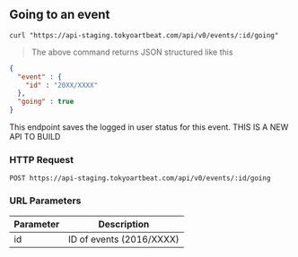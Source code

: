 ## Going to an event

```shell
curl "https://api-staging.tokyoartbeat.com/api/v0/events/:id/going"
```

> The above command returns JSON structured like this 

```json
{
  "event" : {
    "id" : "20XX/XXXX"
  },
  "going" : true
}
```

This endpoint saves the logged in user status for this event. THIS IS A NEW API TO BUILD

### HTTP Request

`POST https://api-staging.tokyoartbeat.com/api/v0/events/:id/going`

### URL Parameters

Parameter | Description
--------- | -----------
id | ID  of events (2016/XXXX)
